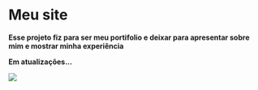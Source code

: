 <h1>Meu site</h1>
<p><b>Esse projeto fiz para ser meu portifolio e deixar para apresentar sobre mim e mostrar minha experiência</b></p>
<p><b>Em atualizações...</b></p>
<img src="https://github.com/ViniciusPRO20/Meu-site/assets/115045547/7f9add37-7f51-4a44-83a2-7e82ea99f6ae" />
